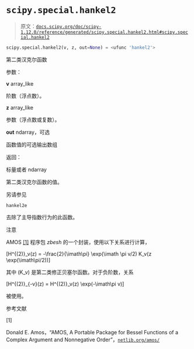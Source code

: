 # `scipy.special.hankel2`

> 原文：[`docs.scipy.org/doc/scipy-1.12.0/reference/generated/scipy.special.hankel2.html#scipy.special.hankel2`](https://docs.scipy.org/doc/scipy-1.12.0/reference/generated/scipy.special.hankel2.html#scipy.special.hankel2)

```py
scipy.special.hankel2(v, z, out=None) = <ufunc 'hankel2'>
```

第二类汉克尔函数

参数：

**v** array_like

阶数（浮点数）。

**z** array_like

参数（浮点数或复数）。

**out** ndarray，可选

函数值的可选输出数组

返回：

标量或者 ndarray

第二类汉克尔函数的值。

另请参见

`hankel2e`

去除了主导指数行为的此函数。

注意

AMOS [[1]](#id1) 程序包 *zbesh* 的一个封装，使用以下关系进行计算，

\[H^{(2)}_v(z) = -\frac{2}{\imath\pi} \exp(\imath \pi v/2) K_v(z \exp(\imath\pi/2))\]

其中 \(K_v\) 是第二类修正贝塞尔函数。对于负阶数，关系

\[H^{(2)}_{-v}(z) = H^{(2)}_v(z) \exp(-\imath\pi v)\]

被使用。

参考文献

[1]

Donald E. Amos，“AMOS, A Portable Package for Bessel Functions of a Complex Argument and Nonnegative Order”，[`netlib.org/amos/`](http://netlib.org/amos/)
